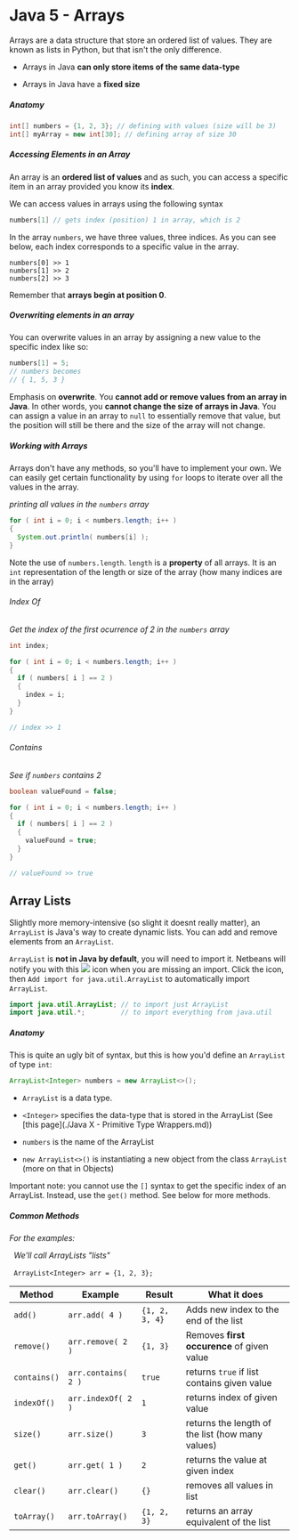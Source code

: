 # Java 5 - Arrays

Arrays are a data structure that store an ordered list of values. They are known as lists in Python, but that isn't the only difference.

- Arrays in Java **can only store items of the same data-type**

- Arrays in Java have a **fixed size**

##### Anatomy

```java
int[] numbers = {1, 2, 3}; // defining with values (size will be 3)
int[] myArray = new int[30]; // defining array of size 30 
```

##### Accessing Elements in an Array

An array is an **ordered list of values** and as such, you can access a specific item in an array provided you know its **index**.

We can access values in arrays using the following syntax

```java
numbers[1] // gets index (position) 1 in array, which is 2
```

In the array `numbers`, we have three values, three indices.  As you can see below, each index corresponds to a specific value in the array.

```
numbers[0] >> 1
numbers[1] >> 2
numbers[2] >> 3
```

Remember that **arrays begin at position 0**.

##### Overwriting elements in an array

You can overwrite values in an array by assigning a new value to the specific index like so:

```java
numbers[1] = 5;
// numbers becomes
// { 1, 5, 3 }
```

Emphasis on **overwrite**. You **cannot add or remove values from an array in Java**. In other words, you **cannot change the size of arrays in Java**. You can assign a value in an array to `null` to essentially remove that value, but the position will still be there and the size of the array will not change.

##### Working with Arrays

Arrays don't have any methods, so you'll have to implement your own. We can easily get certain functionality by using `for` loops to iterate over all the values in the array.

*printing all values in the `numbers` array*

```java
for ( int i = 0; i < numbers.length; i++ )
{
  System.out.println( numbers[i] );
}
```

Note the use of `numbers.length`. `length` is a **property** of all arrays. It is an `int` representation of the length or size of the array (how many indices are in the array)

###### Index Of

*Get the index of the first ocurrence of 2 in the `numbers` array*

```java
int index;

for ( int i = 0; i < numbers.length; i++ )
{
  if ( numbers[ i ] == 2 )
  {
    index = i;
  }
}

// index >> 1
```

###### Contains

*See if `numbers` contains 2*

```java
boolean valueFound = false;

for ( int i = 0; i < numbers.length; i++ )
{
  if ( numbers[ i ] == 2 )
  {
    valueFound = true;
  }
}

// valueFound >> true
```

## Array Lists

Slightly more memory-intensive (so slight it doesnt really matter), an `ArrayList` is Java's way to create dynamic lists. You can add and remove elements from an `ArrayList`.

`ArrayList` is **not in Java by default**, you will need to import it. Netbeans will notify you with this ![](C:\Users\Adam\AppData\Roaming\marktext\images\2022-07-30-22-28-43-image.png) icon when you are missing an import. Click the icon, then `Add import for java.util.ArrayList` to automatically import `ArrayList`.

```java
import java.util.ArrayList; // to import just ArrayList
import java.util.*;         // to import everything from java.util
```

##### Anatomy

This is quite an ugly bit of syntax, but this is how you'd define an `ArrayList` of type `int`:

```java
ArrayList<Integer> numbers = new ArrayList<>();
```

- `ArrayList` is a data type.

- `<Integer>` specifies the data-type that is stored in the ArrayList (See [this page](./Java X - Primitive Type Wrappers.md))

- `numbers` is the name of the ArrayList

- `new ArrayList<>()` is instantiating a new object from the class `ArrayList` (more on that in Objects)

Important note: you cannot use the `[]` syntax to get the specific index of an ArrayList. Instead, use the `get()` method. See below for more methods.

##### Common Methods

*For the examples:*

  *We'll call ArrayLists "lists"*

  `ArrayList<Integer> arr = {1, 2, 3};`

| Method       | Example             | Result         | What it does                                     |
| ------------ | ------------------- | -------------- | ------------------------------------------------ |
| `add()`      | `arr.add( 4 )`      | `{1, 2, 3, 4}` | Adds new index to the end of the list            |
| `remove()`   | `arr.remove( 2 )`   | `{1, 3}`       | Removes **first occurence** of given value       |
| `contains()` | `arr.contains( 2 )` | `true`         | returns `true` if list contains given value      |
| `indexOf()`  | `arr.indexOf( 2 )`  | `1`            | returns index of given value                     |
| `size()`     | `arr.size()`        | `3`            | returns the length of the list (how many values) |
| `get()`      | `arr.get( 1 )`      | `2`            | returns the value at given index                 |
| `clear()`    | `arr.clear()`       | `{}`           | removes all values in list                       |
| `toArray()`  | `arr.toArray()`     | `{1, 2, 3}`    | returns an array equivalent of the list          |
